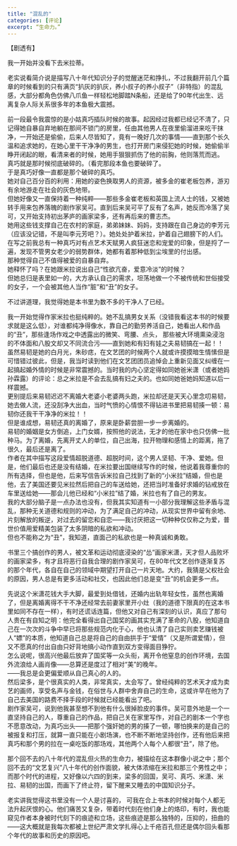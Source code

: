 ```yaml
---
title: "混乱的"
categories: [评论]
excerpt: “生命力。”
---
```

【剧透有】

我一开始并没看下去米拉蒂。  

老实说看简介说是描写八十年代知识分子的觉醒迷茫和挣扎，不过我翻开前几个篇章的时候看到的只有满页“扒灰的扒灰，养小叔子的养小叔子”（非特指）的混乱感，大部分都角色仿佛八爪鱼一样轻松地脚踏N条船，还是给了90年代出生、远离复杂人际关系很多年的本鱼极大震撼。  

前一段最令我震惊的是小姑真巧插队时候的故事。起因经过我都已经记不清了，只记得她自暴自弃地躺在那间不锁门的房里，任由其他男人在夜里偷溜进来吃干抹净，一开始还是偷偷，后来人尽皆知了，竟有一晚好几次的事情——直到那个长久温和追求她的，在她心里干干净净的男生，也打开房门来侵犯她的时候，她偷偷半睁开闭起的眼，看清来者的时候，她用手狠狠抓伤了他的前胸，他则落荒而逃。  
真巧就是那时候彻底破碎的。（看完那段本鱼也要破碎了。  
于是真巧好像一直都是那个破碎的真巧。  
她对自己百分百的利用：用她的姿色换取男人的资源，被多金的崔老板包养，游刃有余地游走在社会的灰色地带。  
但她好像又一直保持着一种纯粹——那些多金崔老板和英国上流人士的钱，又被她转手用来包养落魄的剧作家吴可。直到后来吴可平了反有了名声，她反而冷落了吴可，又开始支持初出茅庐的画家梁多，还有再后来的曹志杰。  
她用这些钱支撑自己在农村的家庭，弟弟妹妹、妈妈，支持跟在自己身边的李芳元（应该没记错，不是叫李元芳吧？）。她处处护着米拉，护着自己翅膀下的人们。  
在写之前我总有一种真巧对有点艺术天赋男人疯狂迷恋和宠爱的印象，但是捋了一遍，发现不管男女老少的弱势群体，她都有着那种低到尘埃里的付出感。  
那种觉得自己不值得被爱的自暴自弃。  
她释怀了吗？在她跟米拉说出自己“性欲亢奋，爱意冷淡”的时候？  
但她总归是表里如一的，大方承认自己的需求，坦荡地做一个不被传统和世俗接受的女子，一个会被其他人当作“脏”和“丑”的女子。  

不过讲道理，我觉得她是本书里为数不多的干净人了已经。  

我一开始觉得作家米拉也挺纯粹的。她不乱搞男女关系（没错我看这本书的时候要求就是这么低），对谁都纯净得像水，靠自己的勤劳养活自己，她看出人和作品的“丑”，那些逢场作戏之中透露出的微笑、弯腰、点头， 那些被大环境熏染浸泡的不体面和八股文却又不同流合污——直到她和有妇有娃之夫易韧搞在一起！！  
虽然易韧是她的白月光，朱砂痣，在文艺团的时候两个人就或许摸摸暗生情愫但是可惜错过彼此，但是，我当时读到他们在文艺团团员追悼会上重新见面又纠缠在一起搞起婚外情的时候是非常震撼的。当时我的内心坚定得如同她爸米潇（或者她妈孙霖露）的评论：总之米拉是不会去乱搞有妇之夫的。也如同她爸她妈知道以后一样震撼。  
更别提后来易韧迟迟不离婚大老婆小老婆两头跑，米拉却还是天天心里念叨易韧，她去做人流，还没刮净大出血，当时气愤的心情恨不得钻进书里把易韧揍一顿：易韧你还我干干净净的米拉！！  
但是谁成想，易韧还真的离婚了，原来是卧薪尝胆一步一步离婚的。  
易韧的婚姻是女方倒追，上门女婿，按照他的说法，无才的他在家中也只仿佛一批种马。为了离婚，先离开丈人的单位，自己出海，拉开物理和感情上的距离，拖了很久，最后还是离了。  
作者在其中描写这段爱情超脱道德、超脱时间，这个男人坚韧、干净、爱她。但是，他们最后也还是没有结婚，在米拉要出国继续写作的时候，他说着我尊重你的所有选择，但也是他，后来写信告诉米拉自己找到了新的“小米拉”结婚，但也是他，去了美国还要见米拉然后把自己的车送给她，还把当时准备好求婚的钻戒放在车里送给她——那会儿他已经和“小米拉”结了婚，米拉也有了自己的男友。  
我的大部分脑子是一点办法也没有，但我其实知道有一小部分我理解这些矛盾与混乱，那种无关道德和规则的冲动，为了满足自己的冲动，从现实世界中留有余地、片刻解放的叛逆，对过去的留恋和自恋——我讨厌把这一切种种仅仅称之为爱，普世价值用爱精美包装了太多阴暗的私欲和冲动。  
但也不能称之为“丑”，我知道，直面己的私欲也是一种真诚和勇敢。  

书里三个搞创作的男人，被文革和运动彻底浸染的“怂”画家米潇，天才但人品败坏的画家梁多，有才且将恶行自我合理的剧作家吴可，在80年代文艺创作逐渐复苏的那个年代，各自在自己的领域中期望打开自己一片天地。大约，我猜是父权社会的原因，男人总是有更多活动和社交，也因此他们总是变“丑”的机会更多一点。  

先说这个米潇花钱大手大脚，最爱到处借钱，还婚内出轨年轻女性，虽然也离婚了，但是离婚离得不干不净还经常去前妻家里开小灶（我的道德下限真的在这本书里如同不存在一样），有时还谎话连篇，但他又对自己有深刻的认识，真应了那句人贵在有自知之明：他完全看得出自己国奖的画其实充满了革命的八股，他知道自己在一次次的斗争中早已将那些规范内化于心，他也认清了自己实则卖艺赚钱被人“嫖”的本质，他知道自己总是将自己的自由拱手于“爱情”（又是所谓爱情），但又不愿真的付出自由只好背地搞小动作直到双方变得面目狰狞。  
怎么说呢，很高兴他最后放弃了国奖等一众头衔，离开令他窒息的创作环境，去国外流浪给人画肖像——总算还是度过了相对“美”的晚年。  
——我总是会更偏爱顺从自己真心的人的。  
然后梁多，是个很真实的人类，非常真实，太会写了。曾经纯粹的艺术天才成为卖艺的画师，享受名声与金钱，在俗世与人群中舍弃自己的生命，这或许早在他为了自己去美国的路费不择手段的时候就已经能看出了吧。  
剧作家吴可，说到他我甚至想不到他有什么很掉脸皮的事件。吴可意外地是一个一直坚持自己的人，尊重自己的作品，把自己关在家里写作，对自己的剧本一个字也不愿意改动，为真巧出头——把那个强奸她的男的揍了一顿，哪怕换来的是自己的被报复和打压，就算一直只能在小剧场演，也不断不断地坚持创作，还有他后来把真巧和那个男的拉在一桌吃饭的那场戏，其他两个人每个人都很“丑”，除了他。  

那个回不去的八十年代的混乱但火热的生命力，被描绘在这本群像小说之中；那个回不去的“文艺复兴”八十年代的创作面貌，被大体浓缩在米拉和那三个男性之中；而那个时代的进程，又好像以六四的到来，梁多的回国，吴可、真巧、米潇、米拉、易韧的出国，而画下了终止符，留下醒来又睡去的中国知识分子。  

老实讲我觉得这书里没有一个人是讨喜的， 可我在合上书本的时候对每个人都无法升起厌恨的心。他们痛苦又复杂，带着时代刻在他们身上的烙印，有时，我也能窥见作者本身被时代刻下的痕迹和立场，这些痕迹是那么独特的，压抑的，扭曲的——这大概就是我每次都被上世纪严肃文学扎得心上千疮百孔但还是偶尔回头看那个年代的故事和历史的原因吧。  

